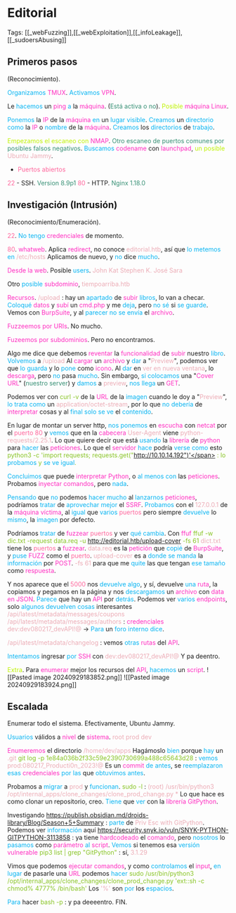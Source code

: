 # Editorial

Tags: [[_webFuzzing]],[[_webExploitation]],[[_infoLeakage]],[[_sudoersAbusing]]

## Primeros pasos
(Reconocimiento).

<span style="color:#07b4f2">Organizamos</span> <span style="color:#ff2dc0">TMUX</span>.
<span style="color:#07b4f2">Activamos</span> <span style="color:#ff2dc0">VPN</span>.

Le <span style="color:#07b4f2">hacemos</span> un <span style="color:#ff2dc0">ping</span> <span style="color:#07b4f2">a</span> la <span style="color:#ff2dc0">máquina</span>. (<span style="color:#379075">Está activa o no</span>).
<span style="color:#bef202">Posible</span> <span style="color:#ff2dc0">máquina Linux</span>.

<span style="color:#07b4f2">Ponemos</span> la <span style="color:#ff2dc0">IP</span> de la <span style="color:#ff2dc0">máquina</span> <span style="color:#07b4f2">en</span> un <span style="color:#07b4f2">lugar visible</span>.
<span style="color:#07b4f2">Creamos</span> un <span style="color:#07b4f2">directorio</span> <span style="color:#07b4f2">como</span> la <span style="color:#ff2dc0">IP</span> o <span style="color:#07b4f2">nombre</span> de la <span style="color:#ff2dc0">máquina</span>.
<span style="color:#07b4f2">Creamos</span> los <span style="color:#07b4f2">directorios</span> de <span style="color:#07b4f2">trabajo</span>.

<span style="color:#bef202">Empezamos el escaneo con</span> <span style="color:#ff2dc0">NMAP</span>. <span style="color:#379075">Otro escaneo de puertos comunes por posibles falsos negativos</span>.
<span style="color:#07b4f2">Buscamos</span> <span style="color:#ff2dc0">codename</span> con <span style="color:#ff2dc0">launchpad</span>, <span style="color:#bef202">un posible</span> <span style="color:#ecacb6">Ubuntu Jammy</span>.

+ <span style="color:#ff669c">Puertos abiertos</span>

<span style="color:#ff669c">22</span> - SSH. <span style="color:#379075">Version 8.9p1</span>
<span style="color:#ff669c">80</span> - HTTP. <span style="color:#379075">Nginx 1.18.0</span>


## Investigación (Intrusión)
(Reconocimiento/Enumeración).

<span style="color:#ff669c">22</span>.
<span style="color:#07b4f2">No tengo</span> <span style="color:#ff2dc0">credenciales</span> de momento.


<span style="color:#ff669c">80</span>.
<span style="color:#ff2dc0">whatweb</span>. Aplica <span style="color:#ff2dc0">redirect</span>, no conoce <span style="color:#ecacb6">editorial.htb</span>, así que <span style="color:#07b4f2">lo metemos en</span> <span style="color:#ecacb6">/etc/hosts</span>
Aplicamos de nuevo, y <span style="color:#07b4f2">no</span> dice <span style="color:#07b4f2">mucho</span>.

<span style="color:#ff2dc0">Desde la web</span>.
Posible <span style="color:#07b4f2">users</span>.
<span style="color:#ecacb6">John Kat</span>
<span style="color:#ecacb6">Stephen K.</span>
<span style="color:#ecacb6">José Sara
</span>

Otro <span style="color:#07b4f2">posible</span> <span style="color:#ff2dc0">subdominio</span>,<span style="color:#ecacb6"> tiempoarriba.htb</span>

<span style="color:#ff2dc0">Recursos</span>.
<span style="color:#ecacb6">/upload</span> :    hay un <span style="color:#07b4f2">apartado</span> de <span style="color:#ff2dc0">subir</span> <span style="color:#07b4f2">libros</span>, lo van a checar. <span style="color:#07b4f2">Coloqué</span> <span style="color:#ff2dc0">datos</span> y <span style="color:#ff2dc0">subí</span> un <span style="color:#ff2dc0">cmd.php</span> y me <span style="color:#07b4f2">deja</span>, pero <span style="color:#07b4f2">no sé</span> si <span style="color:#07b4f2">se guarde</span>. Vemos con <span style="color:#ff2dc0">BurpSuite</span>, y al <span style="color:#07b4f2">parecer no se envía</span> el <span style="color:#ff2dc0">archivo</span>.

<span style="color:#ff2dc0">Fuzzeemos por URIs</span>.
No mucho.

<span style="color:#ff2dc0">Fuzeemos por subdominios</span>.
Pero no encontramos.

Algo me dice que debemos <span style="color:#ff2dc0">reventar</span> la <span style="color:#ff2dc0">funcionalidad</span> de <span style="color:#ff2dc0">subir</span> nuestro <span style="color:#07b4f2">libro</span>.
<span style="color:#07b4f2">Volvemos</span> a <span style="color:#ecacb6">/upload</span> 
Al <span style="color:#ff2dc0">cargar</span> un <span style="color:#ff2dc0">archivo</span> y <span style="color:#07b4f2">dar</span> a "<span style="color:#ecacb6">Preview</span>", podemos ver que <span style="color:#07b4f2">lo guarda</span> y lo <span style="color:#07b4f2">pone</span> como <span style="color:#ff2dc0">icono</span>.
Al <span style="color:#07b4f2">dar</span> en <span style="color:#ecacb6">ver en nueva ventana</span>, lo <span style="color:#ff2dc0">descarga</span>, pero <span style="color:#07b4f2">no</span> pasa <span style="color:#07b4f2">mucho</span>.
Sin embargo, <span style="color:#07b4f2">si colocamos </span>una "<span style="color:#ff2dc0">Cover URL</span>" (<span style="color:#379075">nuestro server</span>) y <span style="color:#07b4f2">damos</span> a <span style="color:#ecacb6">preview</span>, <span style="color:#07b4f2">nos llega</span> un <span style="color:#ff2dc0">GET</span>.

Podemos ver con <span style="color:#88c425">curl -v</span> de la <span style="color:#ff2dc0">URL</span> de la <span style="color:#07b4f2">imagen</span> cuando le doy a "<span style="color:#ecacb6">Preview</span>", <span style="color:#07b4f2">lo trata como</span> un <span style="color:#ecacb6">application/octet-stream</span>, por lo que<span style="color:#07b4f2"> no debería</span> de <span style="color:#ff2dc0">interpretar</span> cosas y al<span style="color:#07b4f2"> final solo se ve</span> el <span style="color:#07b4f2">contenido</span>.

En lugar de montar un server http,<span style="color:#07b4f2"> nos ponemos</span> en <span style="color:#ff2dc0">escucha</span> con <span style="color:#ff2dc0">netcat</span> por el <span style="color:#ff669c">puerto 80</span> y <span style="color:#07b4f2">vemos</span> que en la <span style="color:#ff2dc0">cabecera</span> <span style="color:#ecacb6">User-Agent</span> viene <span style="color:#ecacb6">python-requests/2.25.1</span>. Lo que quiere decir que está <span style="color:#07b4f2">usando</span> la <span style="color:#ff2dc0">librería</span> de <span style="color:#ff2dc0">python</span> para <span style="color:#07b4f2">hacer</span> las <span style="color:#ff2dc0">peticiones</span>.
Lo que el <span style="color:#ff2dc0">servidor</span> <span style="color:#07b4f2">hace</span> podría <span style="color:#07b4f2">verse como</span> esto
<span style="color:#88c425">python3 -c 'import requests; requests.get("http://10.10.14.192")'</span> :    lo <span style="color:#07b4f2">probamos</span> y <span style="color:#07b4f2">se ve igual</span>.

<span style="color:#07b4f2">Concluimos</span> que puede <span style="color:#ff2dc0">interpretar Python</span>, o <span style="color:#07b4f2">al menos con</span> las <span style="color:#ff2dc0">peticiones</span>.
Probamos <span style="color:#ff2dc0">inyectar comandos</span>, pero <span style="color:#07b4f2">nada</span>.


<span style="color:#07b4f2">Pensando</span> que <span style="color:#07b4f2">no</span> podemos <span style="color:#07b4f2">hacer mucho</span> al <span style="color:#07b4f2">lanzarnos</span> <span style="color:#ff2dc0">peticiones</span>, podríamos <span style="color:#07b4f2">tratar</span> de <span style="color:#07b4f2">aprovechar mejor </span>el <span style="color:#ff2dc0">SSRF</span>.
<span style="color:#07b4f2">Probamos</span> con el <span style="color:#ecacb6">127.0.0.1</span> de la <span style="color:#ff2dc0">máquina víctima</span>, al <span style="color:#07b4f2">igual</span> que <span style="color:#07b4f2">varios</span> <span style="color:#ff669c">puertos</span> pero siempre <span style="color:#07b4f2">devuelve</span> lo <span style="color:#07b4f2">mismo</span>, la <span style="color:#07b4f2">imagen</span> por defecto.

Podríamos <span style="color:#07b4f2">tratar</span> de <span style="color:#ff2dc0">fuzzear</span> <span style="color:#ff669c">puertos</span> y ver <span style="color:#07b4f2">qué cambia</span>.
Con <span style="color:#ff2dc0">ffuf</span>
<span style="color:#88c425">ffuf -w dic.txt -request data.req -u http://editorial.htb/upload-cover -fs 61</span>
<span style="color:#ecacb6">dict.txt</span> tiene los <span style="color:#ff669c">puertos</span> a <span style="color:#ff2dc0">fuzzear</span>.
<span style="color:#ecacb6">data.req </span>es la <span style="color:#ff2dc0">petición</span> que <span style="color:#07b4f2">copié</span> de <span style="color:#ff2dc0">BurpSuite</span>, y <span style="color:#07b4f2">puse</span> <span style="color:#ff2dc0">FUZZ</span> como el <span style="color:#ff669c">puerto</span>.
<span style="color:#ecacb6">upload-cover</span> es a <span style="color:#07b4f2">donde se manda</span> la <span style="color:#07b4f2">información</span> por <span style="color:#ff2dc0">POST</span>.
<span style="color:#ecacb6">-fs 61</span> para que me <span style="color:#07b4f2">quite</span> las que tengan <span style="color:#07b4f2">ese tamaño</span> como <span style="color:#ff2dc0">respuesta</span>.

Y nos aparece que el <span style="color:#ff669c">5000</span> nos <span style="color:#07b4f2">devuelve algo</span>, y sí, devuelve <span style="color:#07b4f2">una</span> <span style="color:#ff2dc0">ruta</span>, la copiamos y pegamos en la página y nos <span style="color:#07b4f2">descargamos</span> un <span style="color:#ff2dc0">archivo</span> con <span style="color:#ff2dc0">data en JSON</span>. <span style="color:#07b4f2">Parece</span> que hay un <span style="color:#ff2dc0">API</span> por <span style="color:#07b4f2">detrás</span>.
Podemos ver <span style="color:#07b4f2">varios</span> <span style="color:#ff2dc0">endpoints</span>, solo <span style="color:#07b4f2">algunos devuelven cosas</span> interesantes
<span style="color:#ecacb6">/api/latest/metadata/messages/coupons</span>
<span style="color:#ecacb6">/api/latest/metadata/messages/authors</span> :    <span style="color:#ff2dc0">credenciales</span>
<span style="color:#ecacb6">dev:dev080217_devAPI!@</span> -> <span style="color:#07b4f2">Para</span> un<span style="color:#07b4f2"> foro interno dice</span>.

<span style="color:#ecacb6">/api/latest/metadata/changelog</span> :    vemos <span style="color:#07b4f2">otras</span> <span style="color:#ff2dc0">rutas</span> del <span style="color:#ff2dc0">API</span>.

<span style="color:#07b4f2">Intentamos</span> ingresar <span style="color:#07b4f2">por</span> <span style="color:#ff2dc0">SSH</span> con
<span style="color:#ecacb6">dev:dev080217_devAPI!@</span>
Y pa deentro.

<span style="color:#bef202">Extra</span>.
Para <span style="color:#ff2dc0">enumerar</span> mejor los recursos del <span style="color:#ff2dc0">API</span>, <span style="color:#07b4f2">hacemos</span> un <span style="color:#ff2dc0">script</span>.
![[Pasted image 20240929183852.png]]
![[Pasted image 20240929183924.png]]


## Escalada

Enumerar todo el sistema.
Efectivamente, Ubuntu Jammy.

<span style="color:#07b4f2">Usuarios</span> válidos a <span style="color:#ff2dc0">nivel</span> de <span style="color:#ff2dc0">sistema</span>.
<span style="color:#ecacb6">root</span>
<span style="color:#ecacb6">prod</span>
<span style="color:#ecacb6">dev</span>

<span style="color:#ff2dc0">Enumeremos</span> el directorio <span style="color:#ecacb6">/home/dev/apps</span>
Hagámoslo <span style="color:#07b4f2">bien</span> porque <span style="color:#07b4f2">hay</span> un <span style="color:#ecacb6">.git</span>
<span style="color:#88c425">git log -p 1e84a036b2f33c59e2390730699a488c65643d28</span> :    <span style="color:#07b4f2">vemos</span> <span style="color:#ecacb6">prod:080217_Producti0n_2023!@</span>
Es un <span style="color:#ff2dc0">commit</span> <span style="color:#07b4f2">de antes</span>, se <span style="color:#07b4f2">reemplazaron esas</span> <span style="color:#ff2dc0">credenciales</span> <span style="color:#07b4f2">por las</span> que <span style="color:#07b4f2">obtuvimos antes</span>.

Probamos a <span style="color:#07b4f2">migrar</span> a <span style="color:#ecacb6">prod</span> y <span style="color:#07b4f2">funcionan</span>.
<span style="color:#88c425">sudo -l</span>  :   <span style="color:#ecacb6"> (root) /usr/bin/python3 /opt/internal_apps/clone_changes/clone_prod_change.py *</span> 
Lo que hace es como clonar un repositorio, creo. <span style="color:#07b4f2">Tiene</span> que <span style="color:#07b4f2">ver</span> con la <span style="color:#ff2dc0">librería GitPython</span>.

Investigando
https://publish.obsidian.md/droids-library/Blog/Season+5+Summary :    <span style="color:#07b4f2">parte</span> de <span style="color:#ecacb6">Priv Esc with GitPython</span>.
Podemos ver <span style="color:#07b4f2">información</span> aquí https://security.snyk.io/vuln/SNYK-PYTHON-GITPYTHON-3113858 :    ya tiene <span style="color:#ff2dc0">hardcodeado</span> el <span style="color:#ff2dc0">comando</span>, pero <span style="color:#07b4f2">nosotros</span> lo <span style="color:#07b4f2">pasamos</span> como <span style="color:#ff2dc0">parámetro</span> <span style="color:#07b4f2">al</span> <span style="color:#ff2dc0">script</span>.
<span style="color:#07b4f2">Vemos</span> si tenemos esa <span style="color:#07b4f2">versión</span> <span style="color:#ff2dc0">vulnerable</span>
<span style="color:#88c425">pip3 list | grep "GitPython"</span> :    sí, <span style="color:#ecacb6">3.1.29</span>

Vimos que podemos <span style="color:#ff2dc0">ejecutar comandos</span>, y como <span style="color:#07b4f2">controlamos</span> el <span style="color:#ff2dc0">input</span>, <span style="color:#07b4f2">en lugar </span>de pasarle una <span style="color:#ff2dc0">URL</span> podemos <span style="color:#07b4f2">hacer</span>
<span style="color:#88c425">sudo /usr/bin/python3 /opt/internal_apps/clone_changes/clone_prod_change.py 'ext::sh -c chmod% 4777% /bin/bash'</span>
Los <span style="color:#ecacb6">'%'</span> son <span style="color:#07b4f2">por</span> los <span style="color:#07b4f2">espacios</span>.

<span style="color:#07b4f2">Para</span> hacer
<span style="color:#88c425">bash -p</span> :    y pa deeeentro.
FIN.
